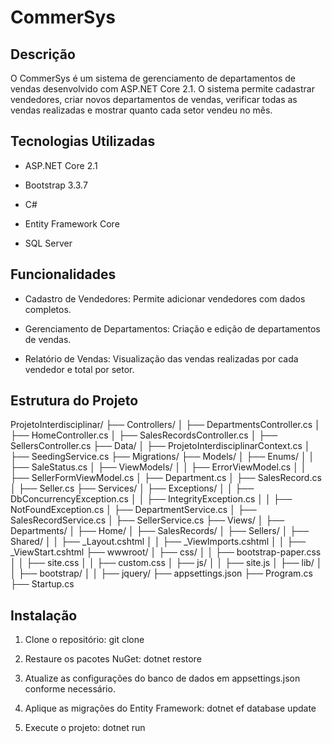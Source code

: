 # CommerSys

## Descrição
O CommerSys é um sistema de gerenciamento de departamentos de vendas desenvolvido com ASP.NET Core 2.1. O sistema permite cadastrar vendedores, criar novos departamentos de vendas, verificar todas as vendas realizadas e mostrar quanto cada setor vendeu no mês.

## Tecnologias Utilizadas

- ASP.NET Core 2.1

- Bootstrap 3.3.7

- C#
  
- Entity Framework Core
  
- SQL Server
  
## Funcionalidades

- Cadastro de Vendedores: Permite adicionar vendedores com dados completos.
  
- Gerenciamento de Departamentos: Criação e edição de departamentos de vendas.
  
- Relatório de Vendas: Visualização das vendas realizadas por cada vendedor e total por setor.

## Estrutura do Projeto

ProjetoInterdisciplinar/
├── Controllers/
│   ├── DepartmentsController.cs
│   ├── HomeController.cs
│   ├── SalesRecordsController.cs
│   ├── SellersController.cs
├── Data/
│   ├── ProjetoInterdisciplinarContext.cs
│   ├── SeedingService.cs
├── Migrations/
├── Models/
│   ├── Enums/
│   │   ├── SaleStatus.cs
│   ├── ViewModels/
│   │   ├── ErrorViewModel.cs
│   │   ├── SellerFormViewModel.cs
│   ├── Department.cs
│   ├── SalesRecord.cs
│   ├── Seller.cs
├── Services/
│   ├── Exceptions/
│   │   ├── DbConcurrencyException.cs
│   │   ├── IntegrityException.cs
│   │   ├── NotFoundException.cs
│   ├── DepartmentService.cs
│   ├── SalesRecordService.cs
│   ├── SellerService.cs
├── Views/
│   ├── Departments/
│   ├── Home/
│   ├── SalesRecords/
│   ├── Sellers/
│   ├── Shared/
│   │   ├── _Layout.cshtml
│   │   ├── _ViewImports.cshtml
│   │   ├── _ViewStart.cshtml
├── wwwroot/
│   ├── css/
│   │   ├── bootstrap-paper.css
│   │   ├── site.css
│   │   ├── custom.css
│   ├── js/
│   │   ├── site.js
│   ├── lib/
│   │   ├── bootstrap/
│   │   ├── jquery/
├── appsettings.json
├── Program.cs
├── Startup.cs

## Instalação

1. Clone o repositório:
git clone

2. Restaure os pacotes NuGet:
dotnet restore

3. Atualize as configurações do banco de dados em appsettings.json conforme necessário.

4. Aplique as migrações do Entity Framework:
dotnet ef database update

5. Execute o projeto:
dotnet run


